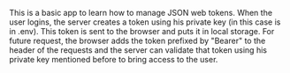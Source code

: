 This is a basic app to learn how to manage JSON web tokens.
When the user logins, the server creates a token using his private key (in this case is in .env). This token is sent to the browser and puts it in local storage. 
For future request, the browser adds the token prefixed by "Bearer" to the header of the requests and the server can validate that token using his private key mentioned before to bring access to the user.